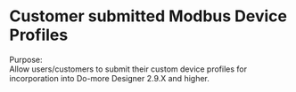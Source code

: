 # Customer submitted Modbus Device Profiles
Purpose:</br>
Allow users/customers to submit their custom device profiles for incorporation into Do-more Designer 2.9.X and higher.
